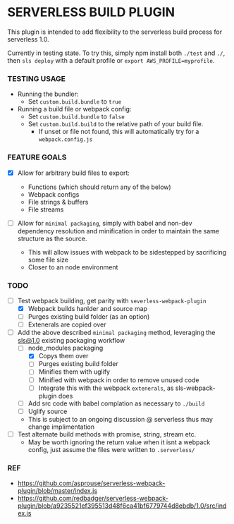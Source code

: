 # SERVERLESS BUILD PLUGIN
This plugin is intended to add flexibility to the serverless build process for serverless 1.0.

Currently in testing state. To try this, simply npm install both `./test` and `./`, then `sls deploy` with a default profile or `export AWS_PROFILE=myprofile`.

### TESTING USAGE
- Running the bundler:
    - Set `custom.build.bundle` to `true`
- Running a build file or webpack config:
    - Set `custom.build.bundle` to `false`
    - Set `custom.build.build` to the relative path of your build file.
        - If unset or file not found, this will automatically try for a `webpack.config.js`


### FEATURE GOALS
- [x] Allow for arbitrary build files to export:
    - Functions (which should return any of the below)
    - Webpack configs
    - File strings & buffers
    - File streams

- [ ] Allow for `minimal packaging`, simply with babel and non-dev dependency resolution and minification in order to maintain the same structure as the source.
    - This will allow issues with webpack to be sidestepped by sacrificing some file size
    - Closer to an node environment

### TODO
- [ ] Test webpack building, get parity with `severless-webpack-plugin`
    - [x] Webpack builds hanlder and source map
    - [ ] Purges existing build folder (as an option)
    - [ ] Extenerals are copied over

- [ ] Add the above described `minimal packaging` method, leveraging the sls@1.0 existing packaging workflow
    - [ ] node_modules packaging
        - [x] Copys them over
        - [ ] Purges existing build folder
        - [ ] Minifies them with uglify
        - [ ] Minified with webpack in order to remove unused code
        - [ ] Integrate this with the webpack `extenerals`, as sls-webpack-plugin does
    - [ ] Add src code with babel complation as necessary to `./build`
    - [ ] Uglify source

    - This is subject to an ongoing discussion @ serverless thus may change implimentation
- [ ] Test alternate build methods with promise, string, stream etc.
    - May be worth ignoring the return value when it isnt a webpack config, just assume the files were written to `.serverless/`



### REF
- https://github.com/asprouse/serverless-webpack-plugin/blob/master/index.js
- https://github.com/redbadger/serverless-webpack-plugin/blob/a9235521ef395513d48f6ca41bf6779744d8ebdb/1.0/src/index.js
